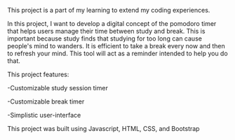 This project is a part of my learning to extend my coding experiences.


In this project, I want to develop a digital concept of the pomodoro timer that helps users manage their time between study and break. This is important because study finds that studying for too long can cause people's mind to wanders. It is efficient to take a break every now and then to refresh your mind. This tool will act as a reminder intended to help you do that.

This project features:

-Customizable study session timer

-Customizable break timer

-Simplistic user-interface

This project was built using Javascript, HTML, CSS, and Bootstrap
